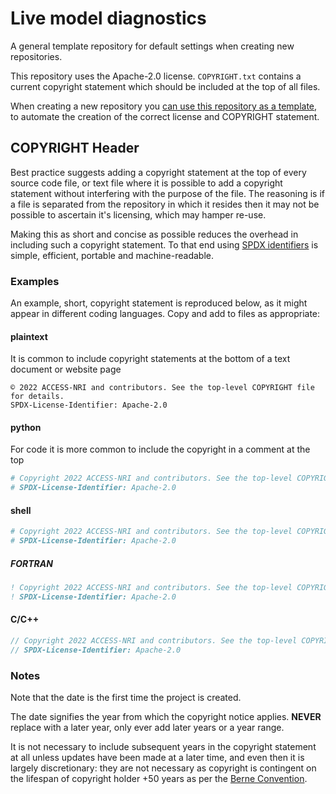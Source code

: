 # Live model diagnostics

A general template repository for default settings when creating new repositories.

This repository uses the Apache-2.0 license. `COPYRIGHT.txt` contains a current copyright statement which should be included at the top of all files.

When creating a new repository you [can use this repository as a template](https://docs.github.com/en/repositories/creating-and-managing-repositories/creating-a-repository-from-a-template), to automate the creation of the correct license and COPYRIGHT statement.

## COPYRIGHT Header

Best practice suggests adding a copyright statement at the top of every source code file, or text file where it is possible to add a copyright statement without interfering with the purpose of the file. The reasoning is if a file is separated from the repository in which it resides then it may not be possible to ascertain it's licensing, which may hamper re-use.

Making this as short and concise as possible reduces the overhead in including such a copyright statement. To that end using [SPDX identifiers](https://spdx.dev/ids/) is simple, efficient, portable and machine-readable.

### Examples

An example, short, copyright statement is reproduced below, as it might appear in different coding languages. Copy and add to files as appropriate: 

#### plaintext
It is common to include copyright statements at the bottom of a text document or website page
```text
© 2022 ACCESS-NRI and contributors. See the top-level COPYRIGHT file for details. 
SPDX-License-Identifier: Apache-2.0
```

#### python
For code it is more common to include the copyright in a comment at the top
```python
# Copyright 2022 ACCESS-NRI and contributors. See the top-level COPYRIGHT file for details.
# SPDX-License-Identifier: Apache-2.0
```

#### shell
```bash
# Copyright 2022 ACCESS-NRI and contributors. See the top-level COPYRIGHT file for details.
# SPDX-License-Identifier: Apache-2.0
```

##### FORTRAN
```fortran
! Copyright 2022 ACCESS-NRI and contributors. See the top-level COPYRIGHT file for details.
! SPDX-License-Identifier: Apache-2.0
```

#### C/C++ 
```c
// Copyright 2022 ACCESS-NRI and contributors. See the top-level COPYRIGHT file for details.
// SPDX-License-Identifier: Apache-2.0
```

### Notes

Note that the date is the first time the project is created. 

The date signifies the year from which the copyright notice applies. **NEVER** replace with a later year, only ever add later years or a year range. 

It is not necessary to include subsequent years in the copyright statement at all unless updates have been made at a later time, and even then it is largely discretionary: they are not necessary as copyright is contingent on the lifespan of copyright holder +50 years as per the [Berne Convention](https://en.wikipedia.org/wiki/Berne_Convention).
